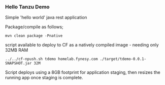 ### Hello Tanzu Demo

Simple 'hello world' java rest application

Package/compile as follows;
```
mvn clean package -Pnative
```

script available to deploy to CF as a natively compiled image - needing only 32MB RAM

```
../../cf-npush.sh tdemo homelab.fynesy.com ./target/tdemo-0.0.1-SNAPSHOT.jar 32M
```

Script deploys using a 8GB footprint for application staging, then resizes the running app once staging is complete.